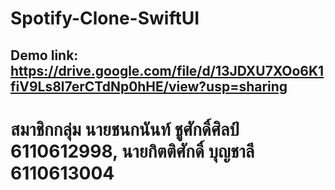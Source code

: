 # Spotify-Clone-SwiftUI
## Demo link: https://drive.google.com/file/d/13JDXU7XOo6K1fiV9Ls8l7erCTdNp0hHE/view?usp=sharing
# สมาชิกกลุ่ม นายชนกนันท์ ชูศักดิ์ศิลป์ 6110612998, นายกิตติศักดิ์ บุญชาลี 6110613004
